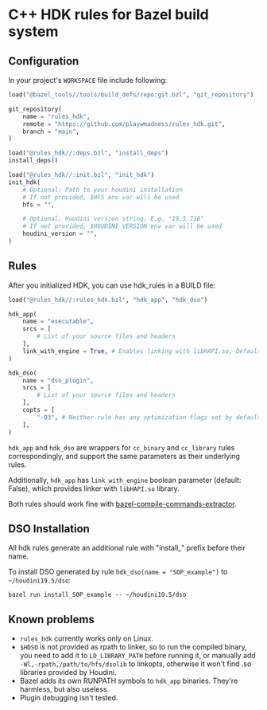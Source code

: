 # C++ HDK rules for Bazel build system

## Configuration

In your project's `WORKSPACE` file include following:
```python
load("@bazel_tools//tools/build_defs/repo:git.bzl", "git_repository")

git_repository(
    name = "rules_hdk",
    remote = "https://github.com/playwmadness/rules_hdk.git",
    branch = "main",
)

load("@rules_hdk//:deps.bzl", "install_deps")
install_deps()

load("@rules_hdk//:init.bzl", "init_hdk")
init_hdk(
    # Optional: Path to your houdini installation
    # If not provided, $HFS env var will be used
    hfs = "",

    # Optional: Houdini version string. E.g. "19.5.716"
    # If not provided, $HOUDINI_VERSION env var will be used
    houdini_version = "",
)
```

## Rules

After you initialized HDK, you can use hdk\_rules in a BUILD file:
```python
load("@rules_hdk//:rules_hdk.bzl", "hdk_app", "hdk_dso")

hdk_app(
    name = "executable",
    srcs = [
        # List of your source files and headers
    ],
    link_with_engine = True, # Enables linking with libHAPI.so; Default is False.
)

hdk_dso(
    name = "dso_plugin",
    srcs = [
        # List of your source files and headers
    ],
    copts = [
        "-O3", # Neither rule has any optimization flags set by default
    ],
)
```

`hdk_app` and `hdk_dso` are wrappers for `cc_binary` and `cc_library` rules correspondingly, and support the same parameters as their underlying rules.

Additionally, `hdk_app` has `link_with_engine` boolean parameter (default: False), which provides linker with `libHAPI.so` library.

Both rules should work fine with [bazel-compile-commands-extractor](https://github.com/hedronvision/bazel-compile-commands-extractor).

## DSO Installation

All hdk rules generate an additional rule with "install_" prefix before their name.

To install DSO generated by rule `hdk_dso(name = "SOP_example")` to `~/houdini19.5/dso`:

```
bazel run install_SOP_example -- ~/houdini19.5/dso
```

## Known problems

* `rules_hdk` currently works only on Linux.
* `$HDSO` is not provided as rpath to linker, so to run the compiled binary, you need to add it to `LD_LIBRARY_PATH` before running it, or manually add `-Wl,-rpath,/path/to/hfs/dsolib` to linkopts, otherwise it won't find .so libraries provided by Houdini.
* Bazel adds its own RUNPATH symbols to `hdk_app` binaries. They're harmless, but also useless.
* Plugin debugging isn't tested.
